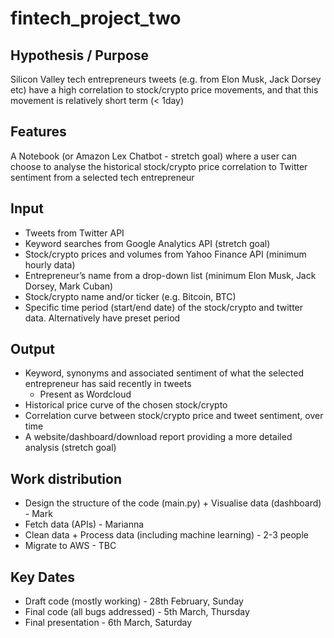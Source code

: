 # fintech_project_two

## Hypothesis / Purpose
Silicon Valley tech entrepreneurs tweets (e.g. from Elon Musk, Jack Dorsey etc) have a high correlation to stock/crypto price movements, and that this movement is relatively short term (< 1day)

## Features
A Notebook (or Amazon Lex Chatbot - stretch goal) where a user can choose to analyse the historical stock/crypto price correlation to Twitter sentiment from a selected tech entrepreneur

## Input
* Tweets from Twitter API
* Keyword searches from Google Analytics API (stretch goal)
* Stock/crypto prices and volumes from Yahoo Finance API (minimum hourly data)
* Entrepreneur’s name from a drop-down list (minimum Elon Musk, Jack Dorsey, Mark Cuban)
* Stock/crypto name and/or ticker (e.g. Bitcoin, BTC)
* Specific time period (start/end date) of the stock/crypto and twitter data.  Alternatively have preset period
## Output
* Keyword, synonyms and associated sentiment of what the selected entrepreneur has said recently in tweets 
    - Present as Wordcloud
* Historical price curve of the chosen stock/crypto
* Correlation curve between stock/crypto price and tweet sentiment, over time
* A website/dashboard/download report providing a more detailed analysis (stretch goal)

## Work distribution
* Design the structure of the code (main.py) + Visualise data (dashboard) - Mark
* Fetch data (APIs)  - Marianna
* Clean data + Process data (including machine learning) -  2-3 people
* Migrate to AWS - TBC

## Key Dates
* Draft code (mostly working) - 28th February, Sunday
* Final code (all bugs addressed) - 5th March, Thursday
* Final presentation - 6th March, Saturday

